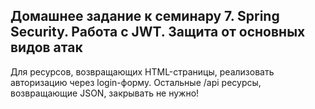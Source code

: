 ## Домашнее задание к семинару 7. Spring Security. Работа с JWT. Защита от основных видов атак
Для ресурсов, возвращающих HTML-страницы, реализовать авторизацию через login-форму.
Остальные /api ресурсы, возвращающие JSON, закрывать не нужно!